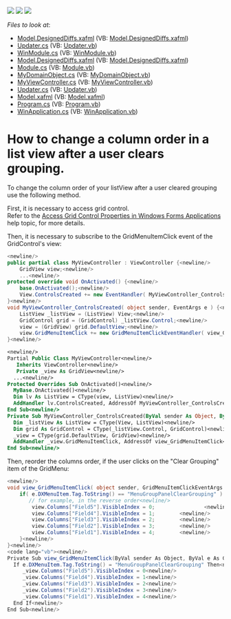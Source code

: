 <!-- default badges list -->
![](https://img.shields.io/endpoint?url=https://codecentral.devexpress.com/api/v1/VersionRange/128588109/11.2.5%2B)
[![](https://img.shields.io/badge/Open_in_DevExpress_Support_Center-FF7200?style=flat-square&logo=DevExpress&logoColor=white)](https://supportcenter.devexpress.com/ticket/details/E80005)
[![](https://img.shields.io/badge/📖_How_to_use_DevExpress_Examples-e9f6fc?style=flat-square)](https://docs.devexpress.com/GeneralInformation/403183)
<!-- default badges end -->
<!-- default file list -->
*Files to look at*:

* [Model.DesignedDiffs.xafml](./CS/Solution1.Module.Win/Model.DesignedDiffs.xafml) (VB: [Model.DesignedDiffs.xafml](./VB/Solution1.Module.Win/Model.DesignedDiffs.xafml))
* [Updater.cs](./CS/Solution1.Module.Win/Updater.cs) (VB: [Updater.vb](./VB/Solution1.Module.Win/Updater.vb))
* [WinModule.cs](./CS/Solution1.Module.Win/WinModule.cs) (VB: [WinModule.vb](./VB/Solution1.Module.Win/WinModule.vb))
* [Model.DesignedDiffs.xafml](./CS/Solution1.Module/Model.DesignedDiffs.xafml) (VB: [Model.DesignedDiffs.xafml](./VB/Solution1.Module/Model.DesignedDiffs.xafml))
* [Module.cs](./CS/Solution1.Module/Module.cs) (VB: [Module.vb](./VB/Solution1.Module/Module.vb))
* [MyDomainObject.cs](./CS/Solution1.Module/MyDomainObject.cs) (VB: [MyDomainObject.vb](./VB/Solution1.Module/MyDomainObject.vb))
* [MyViewController.cs](./CS/Solution1.Module/MyViewController.cs) (VB: [MyViewController.vb](./VB/Solution1.Module/MyViewController.vb))
* [Updater.cs](./CS/Solution1.Module/Updater.cs) (VB: [Updater.vb](./VB/Solution1.Module/Updater.vb))
* [Model.xafml](./CS/Solution1.Win/Model.xafml) (VB: [Model.xafml](./VB/Solution1.Win/Model.xafml))
* [Program.cs](./CS/Solution1.Win/Program.cs) (VB: [Program.vb](./VB/Solution1.Win/Program.vb))
* [WinApplication.cs](./CS/Solution1.Win/WinApplication.cs) (VB: [WinApplication.vb](./VB/Solution1.Win/WinApplication.vb))
<!-- default file list end -->
# How to change a column order in a list view after a user clears grouping.


<p>To change the column order of your listView after a user cleared grouping use the following method.</p><p>First, it is necessary to access grid control.<br />
Refer to the <a href="http://documentation.devexpress.com/#Xaf/CustomDocument2739">Access Grid Control Properties in Windows Forms Applications</a> help topic, for more details.</p><p>Then, it is necessary to subscribe to the GridMenuItemClick event of the GridControl's view:<br />


```cs
<newline/>
public partial class MyViewController : ViewController {<newline/>
    GridView view;<newline/>
    ...<newline/>
protected override void OnActivated() {<newline/>
    base.OnActivated();<newline/>
    View.ControlsCreated += new EventHandler( MyViewController_ControlsCreated );<newline/>
}<newline/>
void MyViewController_ControlsCreated( object sender, EventArgs e ) {<newline/>
    ListView _listView = (ListView) View;<newline/>
    GridControl grid = (GridControl) _listView.Control;<newline/>
    view = (GridView) grid.DefaultView;<newline/>
    view.GridMenuItemClick += new GridMenuItemClickEventHandler( view_GridMenuItemClick );<newline/>
}<newline/>

```



```vb
<newline/>
Partial Public Class MyViewController<newline/>
   Inherits ViewController<newline/>
   Private _view As GridView<newline/>
  ...<newline/>
Protected Overrides Sub OnActivated()<newline/>
  MyBase.OnActivated()<newline/>
  Dim lv As ListView = CType(view, ListView)<newline/>
  AddHandler lv.ControlsCreated, AddressOf MyViewController_ControlsCreated<newline/>
End Sub<newline/>
Private Sub MyViewController_ControlsCreated(ByVal sender As Object, ByVal e As EventArgs)<newline/>
  Dim _listView As ListView = CType(View, ListView)<newline/>
  Dim grid As GridControl = CType(_listView.Control, GridControl)<newline/>
  _view = CType(grid.DefaultView, GridView)<newline/>
  AddHandler _view.GridMenuItemClick, AddressOf view_GridMenuItemClick<newline/>
End Sub<newline/>

```

</p><p>Then, reorder the columns order, if the user clicks on the "Clear Grouping" item of the GridMenu:<br />


```cs
<newline/>
void view_GridMenuItemClick( object sender, GridMenuItemClickEventArgs e ) {<newline/>
    if( e.DXMenuItem.Tag.ToString() == "MenuGroupPanelClearGrouping" ) {<newline/>
       // for example, in the reverse order<newline/>
        view.Columns["Field5"].VisibleIndex = 0;                <newline/>
        view.Columns["Field4"].VisibleIndex = 1;        <newline/>
        view.Columns["Field3"].VisibleIndex = 2;        <newline/>
        view.Columns["Field2"].VisibleIndex = 3;        <newline/>
        view.Columns["Field1"].VisibleIndex = 4;        <newline/>
    }<newline/>
}<newline/>
<code lang="vb"><newline/>
Private Sub view_GridMenuItemClick(ByVal sender As Object, ByVal e As GridMenuItemClickEventArgs)<newline/>
  If e.DXMenuItem.Tag.ToString() = "MenuGroupPanelClearGrouping" Then<newline/>
     _view.Columns("Field5").VisibleIndex = 0<newline/>
     _view.Columns("Field4").VisibleIndex = 1<newline/>
     _view.Columns("Field3").VisibleIndex = 2<newline/>
     _view.Columns("Field2").VisibleIndex = 3<newline/>
     _view.Columns("Field1").VisibleIndex = 4<newline/>
  End If<newline/>
End Sub<newline/>

```

</code></p>

<br/>


